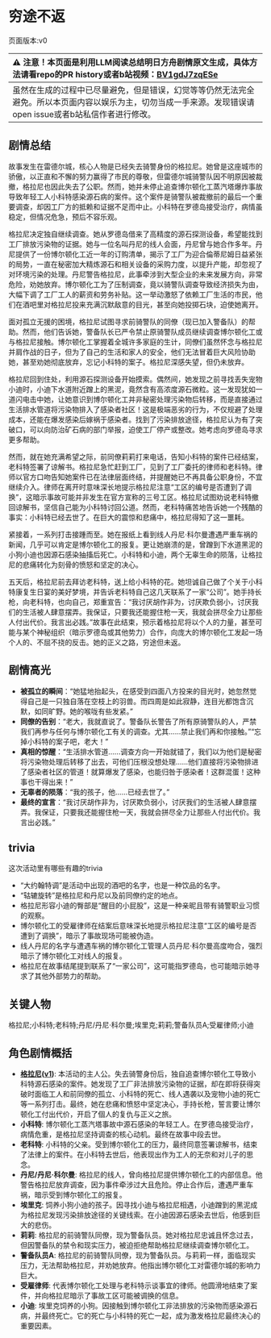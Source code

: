 # 穷途不返
页面版本:v0
 

| :warning: 注意！本页面是利用LLM阅读总结明日方舟剧情原文生成，具体方法请看repo的PR history或者b站视频：[BV1gdJ7zqESe](https://www.bilibili.com/video/BV1gdJ7zqESe/)         |
|:----------------------------|
| 虽然在生成的过程中已尽量避免，但是错误，幻觉等等仍然无法完全避免。所以本页面内容以娱乐为主，切勿当成一手来源。发现错误请open issue或者b站私信作者进行修改。|



## 剧情总结
故事发生在雷德尔城，核心人物是已经失去骑警身份的格拉尼。她曾是这座城市的骄傲，以正直和不懈的努力赢得了市民的尊敬，但雷德尔城骑警队因不明原因被裁撤，格拉尼也因此失去了公职。然而，她并未停止追查博尔顿化工蒸汽塔爆炸事故导致年轻工人小科特感染源石病的案件。这个案件是骑警队被裁撤前的最后一个重要调查，却因工厂方的抵赖和证据不足而中止。小科特在罗德岛接受治疗，病情虽稳定，但情况危急，预后不容乐观。

格拉尼决定独自继续调查。她从罗德岛借来了高精度的源石探测设备，希望能找到工厂排放污染物的证据。她与一位名叫丹尼的线人会面，丹尼曾与她合作多年。丹尼提供了一份博尔顿化工近一年的订购清单，揭示了工厂为迎合倫蒂尼姆日益紧张的局势，一直在秘密加大精炼源石和相关设备的采购力度，以提升产能，却忽视了对环境污染的处理。丹尼警告格拉尼，此事牵涉到大型企业的未来发展方向，非常危险，劝她放弃。博尔顿化工为了压制调查，竟以骑警队调查导致经济损失为由，大幅下调了工厂工人的薪资和劳务补贴。这一举动激怒了依赖工厂生活的市民，他们在酒吧里对格拉尼投来充满沉默敌意的目光，甚至向她投掷石块，迫使她离开。

面对孤立无援的困境，格拉尼试图寻求前骑警队的同僚（现已加入警备队）的帮助。然而，他们告诉她，警备队长已严令禁止原骑警队成员继续调查博尔顿化工或与格拉尼接触。博尔顿化工掌握着全城许多家庭的生计，同僚们虽然怀念与格拉尼并肩作战的日子，但为了自己的生活和家人的安全，他们无法冒着巨大风险协助她，甚至劝她彻底放弃，忘记小科特的案子。格拉尼深感失望，但仍未放弃。

格拉尼回到住处，利用源石探测设备开始摸索。偶然间，她发现之前寻找丢失宠物小迪时，小迪下水道附近蹭上的黑泥，竟然含有高浓度源石微粒。这一发现犹如一道闪电击中她，让她意识到博尔顿化工并非秘密处理污染物后转移，而是直接通过生活排水管道将污染物排入了感染者社区！这是极端恶劣的行为，不仅规避了处理成本，还能在爆发感染后嫁祸于感染者。找到了污染排放途径，格拉尼认为有了突破口，可以向防治矿石病的部门举报，迫使工厂停产或整改。她考虑向罗德岛寻求更多帮助。

然而，就在她充满希望之际，前同僚莉莉打来电话，告知小科特的案件已经结案，老科特签署了谅解书。格拉尼急忙赶到工厂，见到了工厂委托的律师和老科特。律师以官方口吻告知她案件已在法律层面终结，并提醒她已不再具备公职身份，不宜继续介入。律师在离开时意味深长地提示格拉尼注意“工区的编号是否遭到了调换”，这暗示事故可能并非发生在官方宣称的三号工区。格拉尼试图劝说老科特撤回谅解书，坚信自己能为小科特讨回公道。然而，老科特痛苦地告诉她一个残酷的事实：小科特已经去世了。在巨大的震惊和悲痛中，格拉尼得知了这一噩耗。

紧接着，一系列打击接踵而至。她在报纸上看到线人丹尼·科尔曼遭遇严重车祸的新闻，几乎可以肯定是博尔顿化工的报复。更让她崩溃的是，曾蹭到下水道黑泥的小狗小迪也因源石感染抽搐后死亡。小科特和小迪，两个无辜生命的陨落，让格拉尼的悲痛转化为刻骨的愤怒和坚定的决心。

五天后，格拉尼前去拜访老科特，送上给小科特的花。她坦诚自己做了个关于小科特康复生日宴的美好梦境，并告诉老科特自己这几天联系了一家“公司”。她手持长枪，向老科特，也向自己，郑重宣告：“我讨厌胡作非为，讨厌欺负弱小，讨厌我们的生活被人肆意摆弄。我保证，只要我还能握住枪一天，我就会拼尽全力让那些人付出代价。我言出必践。”故事在此结束，预示着格拉尼将以个人的力量，甚至可能与某个神秘组织（暗示罗德岛或其他势力）合作，向庞大的博尔顿化工发起一场个人的、不屈不挠的反击。她的正义之路，穷途但未返。
## 剧情高光
-   **被孤立的瞬间**：“她猛地抬起头，在感受到四面八方投来的目光时，她忽然觉得自己是一只独自落在空枝上的羽兽。而四周是如此寂静，连目光都饱含沉默，如同旷野。她的喉咙有些发紧。”
-   **同僚的告别**：“老大，我就直说了。警备队长警告了所有原骑警队的人，严禁我们再参与任何与博尔顿化工有关的调查。尤其......禁止我们再和你接触。”“忘掉小科特的案子吧，老大！”
-   **真相的惊醒**：“生活排水管道......调查方向一开始就错了，我们以为他们是秘密将污染物处理后转移了出去，可他们压根没想处理......他们直接将污染物排进了感染者社区的管道！就算爆发了感染，也能归咎于感染者！这群混蛋！这种事也干得出来！”
-   **无辜者的陨落**：“我的孩子，他......已经去世了。”
-   **最终的宣言**：“我讨厌胡作非为，讨厌欺负弱小，讨厌我们的生活被人肆意摆弄。我保证，只要我还能握住枪一天，我就会拼尽全力让那些人付出代价。我言出必践。”
## trivia
这次活动里有哪些有趣的trivia
-   “大约翰特调”是活动中出现的酒吧的名字，也是一种饮品的名字。
-   “轱辘旋转”是格拉尼和丹尼以及前同僚约定的地点。
-   格拉尼形容小迪的臀部是“醒目的小屁股”，这是一种亲昵且带有骑警职业习惯的观察。
-   博尔顿化工的受雇律师在结案后意味深长地提示格拉尼注意“工区的编号是否遭到了调换”，暗示了事故现场可能被伪造。
-   线人丹尼的名字与遭遇车祸的博尔顿化工管理人员丹尼·科尔曼高度吻合，强烈暗示了博尔顿化工对线人的报复。
-   格拉尼在故事结尾提到联系了“一家公司”，这可能指罗德岛，也可能暗示她寻求了其他外部势力的帮助。
## 关键人物
格拉尼;小科特;老科特;丹尼/丹尼·科尔曼;埃里克;莉莉;警备队员A;受雇律师;小迪
## 角色剧情概括
-   **[格拉尼](../char_v3/char_220_grani.md)([v1](../chars/char_220_grani.md))**: 本活动的主人公。失去骑警身份后，独自追查博尔顿化工导致小科特源石感染的案件。她发现了工厂非法排放污染物的证据，却在即将获得突破时面临工人和前同僚的孤立、小科特的死亡、线人遇袭以及宠物小迪的死亡等一系列打击。最终，她在悲痛和愤怒中坚定决心，手持长枪，誓言要让博尔顿化工付出代价，开启了個人的复仇与正义之旅。
-   **小科特**: 博尔顿化工蒸汽塔事故中源石感染的年轻工人。在罗德岛接受治疗，病情危重，是格拉尼坚持调查的核心动机。最终在故事中段去世。
-   **老科特**: 小科特的父亲。受到博尔顿化工的压力，最终同意签署谅解书，结束了法律上的案件。在小科特去世后，他表现出作为工人的无奈和对儿子的思念。
-   **丹尼/丹尼·科尔曼**: 格拉尼的线人，曾向格拉尼提供博尔顿化工的内部信息。他警告格拉尼放弃调查，因为事件牵涉过大且危险。停止合作后，遭遇严重车祸，暗示受到博尔顿化工的报复。
-   **埃里克**: 饲养小狗小迪的孩子。因寻找小迪与格拉尼相遇，小迪蹭到的黑泥成为格拉尼发现污染排放途径的关键线索。在小迪因源石感染去世后，他感到巨大的悲伤。
-   **莉莉**: 格拉尼的前骑警队同僚，现为警备队员。她对格拉尼忠诚且怀念过去，但因警备队的禁令和现实压力，被迫拒绝帮助格拉尼继续调查博尔顿化工。
-   **警备队员A**: 格拉尼的前骑警队同僚，现为警备队员。与莉莉一样，面临现实压力，无法帮助格拉尼，并劝她放弃。他指出博尔顿化工对雷德尔城的影响力巨大。
-   **受雇律师**: 代表博尔顿化工处理与老科特示谈事宜的律师。他圆滑地结束了案件，并向格拉尼暗示了事故工区可能被调换的信息。
-   **小迪**: 埃里克饲养的小狗。因接触到博尔顿化工非法排放的污染物而感染源石病，并最终死亡。它的死亡与小科特的死亡一起，成为激发格拉尼最终决心的重要因素。